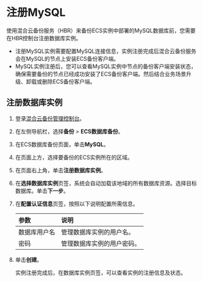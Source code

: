 # 注册MySQL

使用混合云备份服务（HBR）来备份ECS实例中部署的MySQL数据库前，您需要在HBR控制台注册数据库实例。

-   注册MySQL实例需要配置MySQL连接信息，实例注册完成后混合云备份服务会在MySQL的节点上安装ECS备份客户端。
-   MySQL实例注册后，您可以查看MySQL实例中节点的备份客户端安装状态，确保需要备份的节点已经成功安装了ECS备份客户端。然后结合业务场景升级、卸载或删除ECS备份客户端。

## 注册数据库实例

1.  登录[混合云备份管理控制台](https://hbr.console.aliyun.com)。

2.  在左侧导航栏，选择**备份** \> **ECS数据库备份**。

3.  在ECS数据库备份页面，单击**MySQL**。

4.  在页面上方，选择要备份的ECS实例所在的区域。

5.  在页面右上角，单击**注册数据库实例**。

6.  在**选择数据库实例**页签，系统会自动加载该地域的所有数据库资源。选择目标数据库。单击**下一步**。

7.  在**配置认证信息**页签，按照以下说明配置所需信息。

    |参数|说明|
    |:-|:-|
    |数据库用户名|管理数据库实例的用户名。|
    |密码|管理数据库实例的用户密码。|

8.  单击**创建**。

    实例注册完成后，在数据库实例页签，可以查看实例的注册信息及状态。


